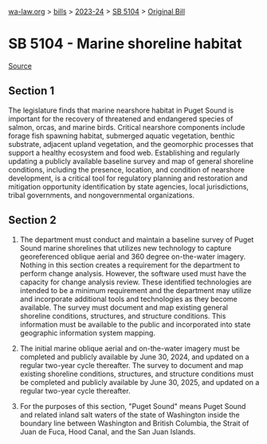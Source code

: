[wa-law.org](/) > [bills](/bills/) > [2023-24](/bills/2023-24) > [SB 5104](/bills/2023-24/sb/5104/) > [Original Bill](/bills/2023-24/sb/5104/1/)

# SB 5104 - Marine shoreline habitat

[Source](http://lawfilesext.leg.wa.gov/biennium/2023-24/Pdf/Bills/Senate%20Bills/5104.pdf)

## Section 1
The legislature finds that marine nearshore habitat in Puget Sound is important for the recovery of threatened and endangered species of salmon, orcas, and marine birds. Critical nearshore components include forage fish spawning habitat, submerged aquatic vegetation, benthic substrate, adjacent upland vegetation, and the geomorphic processes that support a healthy ecosystem and food web. Establishing and regularly updating a publicly available baseline survey and map of general shoreline conditions, including the presence, location, and condition of nearshore development, is a critical tool for regulatory planning and restoration and mitigation opportunity identification by state agencies, local jurisdictions, tribal governments, and nongovernmental organizations.

## Section 2
1. The department must conduct and maintain a baseline survey of Puget Sound marine shorelines that utilizes new technology to capture georeferenced oblique aerial and 360 degree on-the-water imagery. Nothing in this section creates a requirement for the department to perform change analysis. However, the software used must have the capacity for change analysis review. These identified technologies are intended to be a minimum requirement and the department may utilize and incorporate additional tools and technologies as they become available. The survey must document and map existing general shoreline conditions, structures, and structure conditions. This information must be available to the public and incorporated into state geographic information system mapping.

2. The initial marine oblique aerial and on-the-water imagery must be completed and publicly available by June 30, 2024, and updated on a regular two-year cycle thereafter. The survey to document and map existing shoreline conditions, structures, and structure conditions must be completed and publicly available by June 30, 2025, and updated on a regular two-year cycle thereafter.

3. For the purposes of this section, "Puget Sound" means Puget Sound and related inland salt waters of the state of Washington inside the boundary line between Washington and British Columbia, the Strait of Juan de Fuca, Hood Canal, and the San Juan Islands.
